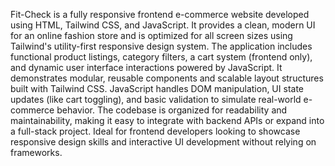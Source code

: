 Fit-Check is a fully responsive frontend e-commerce website developed using HTML, Tailwind CSS, and JavaScript. It provides a clean, modern UI for an online fashion store and is optimized for all screen sizes using Tailwind's utility-first responsive design system.
The application includes functional product listings, category filters, a cart system (frontend only), and dynamic user interface interactions powered by JavaScript. It demonstrates modular, reusable components and scalable layout structures built with Tailwind CSS.
JavaScript handles DOM manipulation, UI state updates (like cart toggling), and basic validation to simulate real-world e-commerce behavior. The codebase is organized for readability and maintainability, making it easy to integrate with backend APIs or expand into a full-stack project.
Ideal for frontend developers looking to showcase responsive design skills and interactive UI development without relying on frameworks.
